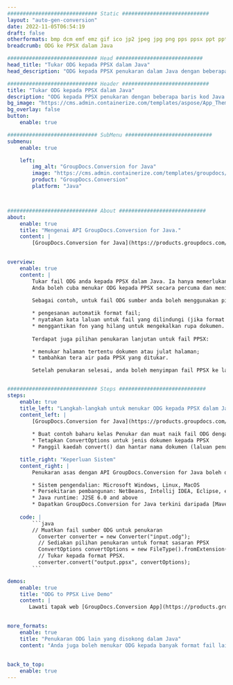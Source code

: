 ```yaml
---
############################# Static ############################
layout: "auto-gen-conversion"
date: 2022-11-05T06:54:19
draft: false
otherformats: bmp dcm emf emz gif ico jp2 jpeg jpg png pps ppsx ppt pptx psb psd svg svgz tga tif tiff webp wmf wmz
breadcrumb: ODG ke PPSX dalam Java

############################# Head ############################
head_title: "Tukar ODG kepada PPSX dalam Java"
head_description: "ODG kepada PPSX penukaran dalam Java dengan beberapa baris kod. Tukar lebih 160 format fail menggunakan API penukaran dokumen GroupDocs untuk Java"

############################# Header ############################
title: "Tukar ODG kepada PPSX dalam Java"
description: "ODG kepada PPSX penukaran dengan beberapa baris kod Java."
bg_image: "https://cms.admin.containerize.com/templates/aspose/App_Themes/V3/images/bg/header1.png"
bg_overlay: false
button:
    enable: true

############################# SubMenu ############################
submenu:
    enable: true

    left:
        img_alt: "GroupDocs.Conversion for Java"
        image: "https://cms.admin.containerize.com/templates/groupdocs/images/product-logos/90x90-noborder/groupdocs-conversion-java.png"
        product: "GroupDocs.Conversion"
        platform: "Java"



############################# About ############################
about:
    enable: true
    title: "Mengenai API GroupDocs.Conversion for Java."
    content: |
        [GroupDocs.Conversion for Java](https://products.groupdocs.com/conversion/java/) ialah API penukaran format fail lanjutan untuk menukar antara imej popular dan format dokumen seperti Microsoft Office, OpenDocument, PDF, HTML, e-mel, CAD. dan banyak lagi dengan hanya beberapa baris kod. API asli secara automatik mengesan format dokumen asal dan menawarkan banyak pilihan untuk menyesuaikan dokumen yang ditukar. Bersama-sama dengan fungsi mengekstrak maklumat daripada dokumen, ia juga menyokong caching hasil penukaran ke cakera tempatan secara lalai. Walau bagaimanapun, sebarang jenis storan cache boleh disokong dengan melaksanakan antara muka yang sesuai - Amazon S3, Dropbox, Google Drive, Windows Azure, Reddis atau mana-mana yang lain.
    

overview:
    enable: true
    content: |
        Tukar fail ODG anda kepada PPSX dalam Java. Ia hanya memerlukan beberapa baris kod Java pada mana-mana platform pilihan anda, seperti Windows, Linux, macOS.
        Anda boleh cuba menukar ODG kepada PPSX secara percuma dan menilai kualiti hasil penukaran. Bersama-sama dengan skrip penukaran fail mudah, anda boleh mencuba pilihan yang lebih canggih untuk memuatkan fail sumber ODG dan menyimpan output PPSX. 
        
        Sebagai contoh, untuk fail ODG sumber anda boleh menggunakan pilihan pemuatan berikut:

        * pengesanan automatik format fail;
        * nyatakan kata laluan untuk fail yang dilindungi (jika format fail menyokongnya);
        * menggantikan fon yang hilang untuk mengekalkan rupa dokumen.
        
        Terdapat juga pilihan penukaran lanjutan untuk fail PPSX:

        * menukar halaman tertentu dokumen atau julat halaman;
        * tambahkan tera air pada PPSX yang ditukar.

        Setelah penukaran selesai, anda boleh menyimpan fail PPSX ke laluan fail setempat anda atau ke mana-mana storan pihak ketiga seperti FTP, Amazon S3, Google Drive, Dropbox dll. Sila ambil perhatian - untuk menukar ODG kepada PPSX, anda tidak perlu memasang sebarang perisian tambahan, seperti MS Office, Open Office, Adobe Acrobat Reader dsb.


############################# Steps ############################
steps:
    enable: true
    title_left: "Langkah-langkah untuk menukar ODG kepada PPSX dalam Java"
    content_left: |
        [GroupDocs.Conversion for Java](https://products.groupdocs.com/conversion/java/) membenarkan pembangun menukar fail ODG kepada PPSX dengan mudah dengan beberapa baris kod.
        
        * Buat contoh baharu kelas Penukar dan muat naik fail ODG dengan laluan penuh
        * Tetapkan ConvertOptions untuk jenis dokumen kepada PPSX
        * Panggil kaedah convert() dan hantar nama dokumen (laluan penuh) dan format (PPSX) sebagai parameter

    title_right: "Keperluan Sistem"
    content_right: |
        Penukaran asas dengan API GroupDocs.Conversion for Java boleh dilakukan dengan hanya beberapa baris kod. API kami disokong pada semua platform dan sistem pengendalian utama. Sebelum melaksanakan kod di bawah, pastikan anda mempunyai prasyarat berikut dipasang pada sistem anda.

        * Sistem pengendalian: Microsoft Windows, Linux, MacOS
        * Persekitaran pembangunan: NetBeans, Intellij IDEA, Eclipse, etc.
        * Java runtime: J2SE 6.0 and above
        * Dapatkan GroupDocs.Conversion for Java terkini daripada [Maven](https://repository.groupdocs.com/webapp/#/artifacts/browse/tree/General/repo/com/groupdocs/groupdocs-conversion)
         
    code: |
        ```java    
        // Muatkan fail sumber ODG untuk penukaran
          Converter converter = new Converter("input.odg");
          // Sediakan pilihan penukaran untuk format sasaran PPSX
          ConvertOptions convertOptions = new FileType().fromExtension("ppsx").getConvertOptions();
          // Tukar kepada format PPSX.
          converter.convert("output.ppsx", convertOptions);
        ```

demos:
    enable: true
    title: "ODG to PPSX Live Demo"
    content: |
       Lawati tapak web [GroupDocs.Conversion App](https://products.groupdocs.app/conversion/family) kami dan cuba ODG kepada PPSX penukaran sekarang. Demo percuma mempunyai faedah berikut
          

more_formats:
    enable: true
    title: "Penukaran ODG lain yang disokong dalam Java"
    content: "Anda juga boleh menukar ODG kepada banyak format fail lain. Sila lihat senarai di bawah."
       
       
back_to_top:
    enable: true
---
```

